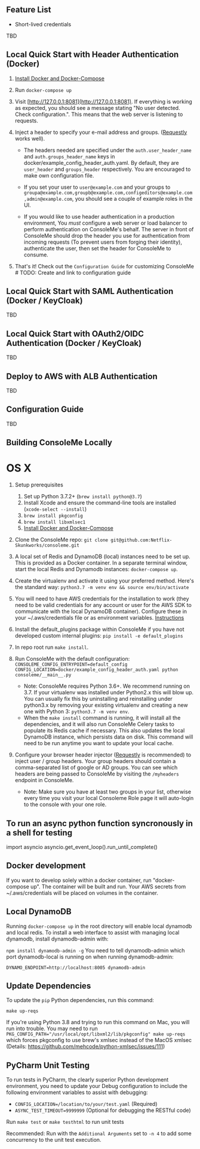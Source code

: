 ## Feature List

* Short-lived credentials

TBD

## Local Quick Start with Header Authentication (Docker)

1. [Install Docker and Docker-Compose](https://github.com/Yelp/docker-compose/blob/master/docs/install.md)
1. Run `docker-compose up`
1. Visit [http://127.0.0.1:8081](http://127.0.0.1:8081). If everything is working as expected, you should see a message
stating "No user detected. Check configuration.". This means that the web server is listening to requests.
1. Inject a header to specify your e-mail address and groups. ([Requestly](https://www.requestly.in/) works well).

    * The headers needed are specified under the `auth.user_header_name` and `auth.groups_header_name` keys in
     docker/example_config_header_auth.yaml. By default, they are `user_header` and `groups_header` respectively.
     You are encouraged to make own configuration file.

    * If you set your user to `user@example.com` and your groups to
    `groupa@example.com,groupb@example.com,configeditors@example.com,admin@example.com`, you should see a couple of
    example roles in the UI.

    * If you would like to use header authentication in a production environment, You *must* configure a web server or
    load balancer to perform authentication on ConsoleMe's behalf. The server in front of ConsoleMe should drop the header
    you use for authentication from incoming requests (To prevent users from forging their identity), authenticate the user,
    then set the header for ConsoleMe to consume.
1. That's it! Check out the `Configuration Guide` for customizing ConsoleMe # TODO: Create and link to configuration guide

## Local Quick Start with SAML Authentication (Docker / KeyCloak)

TBD

## Local Quick Start with OAuth2/OIDC Authentication (Docker / KeyCloak)

TBD

## Deploy to AWS with ALB Authentication

TBD

## Configuration Guide

TBD


## Building ConsoleMe Locally

# OS X
1. Setup prerequisites
    1. Set up Python 3.7.2+ (`brew install python@3.7`)
    1. Install Xcode and ensure the command-line tools are installed (`xcode-select --install`)
    1. `brew install pkgconfig`
    1. `brew install libxmlsec1`
    1. [Install Docker and Docker-Compose](https://github.com/Yelp/docker-compose/blob/master/docs/install.md)

1. Clone the ConsoleMe repo: `git clone git@github.com:Netflix-Skunkworks/consoleme.git`

1. A local set of Redis and DynamoDB (local) instances need to be set up. This is provided as a Docker container.
In a separate terminal window, start the local Redis and Dynamodb instances: `docker-compose up`.

1. Create the virtualenv and activate it using your preferred method.
Here's the standard way: `python3.7 -m venv env && source env/bin/activate`

1. You will need to have AWS credentials for the installation to work (they need to be valid credentials for any
account or user for the AWS SDK to communicate with the local DynamoDB container). Configure these in your
~/.aws/credentials file or as environment variables. [Instructions](https://docs.aws.amazon.com/cli/latest/topic/config-vars.html#credentials)

1. Install the default_plugins package within ConsoleMe if you
have not developed custom internal plugins: `pip install -e default_plugins`

1. In repo root run `make install`.

1. Run ConsoleMe with the default configuration:
`CONSOLEME_CONFIG_ENTRYPOINT=default_config CONFIG_LOCATION=docker/example_config_header_auth.yaml python consoleme/__main__.py`
    * Note: ConsoleMe requires Python 3.6+. We recommend running on 3.7. If your virtualenv was installed under Python2.x
this will blow up. You can usually fix this by uninstalling and reinstalling under python3.x by removing your existing
virtualenv and creating a new one with Python 3: `python3.7 -m venv env`.
    * When the `make install` command is running, it will install all the dependencies, and it will also run ConsoleMe
Celery tasks to populate its Redis cache if necessary. This also updates the local DynamoDB instance, which persists
data on disk. This command will need to be run anytime you want to update your local cache.

1. Configure your browser header injector ([Requestly](https://www.requestly.in/) is recommended) to inject
user / group headers. Your group headers should contain a comma-separated list of google or AD groups.
You can see which headers are being passed to ConsoleMe by visiting the `/myheaders` endpoint in ConsoleMe.
    * Note: Make sure you have at least two groups in your list, otherwise every time you visit your local Consoleme
    Role page it will auto-login to the console with your one role.


## To run an async python function syncronously in a shell for testing
import asyncio
asyncio.get_event_loop().run_until_complete(<function>)

## Docker development
If you want to develop solely within a docker container, run "docker-compose up". The container will be built and run.
Your AWS secrets from ~/.aws/credentials will be placed on volumes in the container.

## Local DynamoDB
Running `docker-compose up` in the root directory will enable local dynamodb and local redis. To install a web interface
to assist with managing local dynamodb, install dynamodb-admin with:

`npm install dynamodb-admin -g`
You need to tell dynamodb-admin which port dynamodb-local is running on when running dynamodb-admin:

`DYNAMO_ENDPOINT=http://localhost:8005 dynamodb-admin`


## Update Dependencies
To update the `pip` Python dependencies, run this command:
```
make up-reqs
```

If you're using Python 3.8 and trying to run this command on Mac, you will run into trouble. You may need to run
`PKG_CONFIG_PATH="/usr/local/opt/libxml2/lib/pkgconfig" make up-reqs` which forces pkgconfig to use
brew's xmlsec instead of the MacOS xmlsec (Details: https://github.com/mehcode/python-xmlsec/issues/111)


## PyCharm Unit Testing
To run tests in PyCharm, the clearly superior Python development environment, you need to update your Debug
configuration to include the following environment variables to assist with debugging:
- `CONFIG_LOCATION=/location/to/your/test.yaml` (Required)
- `ASYNC_TEST_TIMEOUT=9999999` (Optional for debugging the RESTful code)

Run `make test` or `make testhtml` to run unit tests

Recommended: Run with the `Additional Arguments` set to `-n 4` to add some concurrency to the unit test execution.
